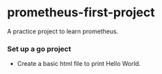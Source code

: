# prometheus-first-project
A practice project to learn prometheus.

### Set up a go project
- Create a basic html file to print Hello World.
